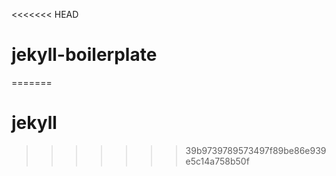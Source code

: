 <<<<<<< HEAD
# jekyll-boilerplate
=======
# jekyll
>>>>>>> 39b9739789573497f89be86e939e5c14a758b50f
